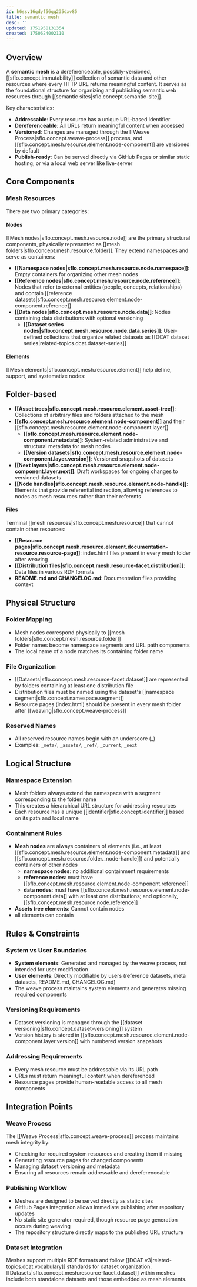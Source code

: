 ```yaml
---
id: h6ssv16gdyf56gg235dxv85
title: semantic mesh
desc: ''
updated: 1751958131354
created: 1750624002110
---
```


## Overview

A **semantic mesh** is a dereferenceable, possibly-versioned, [[sflo.concept.immutability]] collection of semantic data and other resources where every HTTP URL returns meaningful content. It serves as the foundational structure for organizing and publishing semantic web resources through [[semantic sites|sflo.concept.semantic-site]].

Key characteristics:
- **Addressable**: Every resource has a unique URL-based identifier
- **Dereferenceable**: All URLs return meaningful content when accessed
- **Versioned**: Changes are managed through the [[Weave Process|sflo.concept.weave-process]] process, and [[sflo.concept.mesh.resource.element.node-component]] are versioned by default
- **Publish-ready**: Can be served directly via GitHub Pages or similar static hosting; or via a local web server like live-server

## Core Components

### Mesh Resources

There are two primary categories:

#### Nodes
[[Mesh nodes|sflo.concept.mesh.resource.node]] are the primary structural components, physically represented as [[mesh folders|sflo.concept.mesh.resource.folder]]. They extend namespaces and serve as containers:

- **[[Namespace nodes|sflo.concept.mesh.resource.node.namespace]]**: Empty containers for organizing other mesh nodes
- **[[Reference nodes|sflo.concept.mesh.resource.node.reference]]**: Nodes that refer to external entities (people, concepts, relationships) and contain [[reference datasets|sflo.concept.mesh.resource.element.node-component.reference]]
- **[[Data nodes|sflo.concept.mesh.resource.node.data]]**: Nodes containing data distributions with optional versioning
  - **[[Dataset series nodes|sflo.concept.mesh.resource.node.data.series]]**: User-defined collections that organize related datasets as [[DCAT dataset series|related-topics.dcat.dataset-series]]

#### Elements

[[Mesh elements|sflo.concept.mesh.resource.element]] help define, support, and systematize nodes:

## Folder-based

- **[[Asset trees|sflo.concept.mesh.resource.element.asset-tree]]**: Collections of arbitrary files and folders attached to the mesh
- **[[sflo.concept.mesh.resource.element.node-component]]** and their [[sflo.concept.mesh.resource.element.node-component.layer]]
  - **[[sflo.concept.mesh.resource.element.node-component.metadata]]**: System-related administrative and structural metadata for mesh nodes
  - **[[Version datasets|sflo.concept.mesh.resource.element.node-component.layer.version]]**: Versioned snapshots of datasets
- **[[Next layers|sflo.concept.mesh.resource.element.node-component.layer.next]]**: Draft workspaces for ongoing changes to versioned datasets
- **[[Node handles|sflo.concept.mesh.resource.element.node-handle]]**: Elements that provide referential indirection, allowing references to nodes as mesh resources rather than their referents

#### Files

Terminal [[mesh resources|sflo.concept.mesh.resource]] that cannot contain other resources:

- **[[Resource pages|sflo.concept.mesh.resource.element.documentation-resource.resource-page]]**: index.html files present in every mesh folder after weaving
- **[[Distribution files|sflo.concept.mesh.resource-facet.distribution]]**: Data files in various RDF formats
- **README.md and CHANGELOG.md**: Documentation files providing context


## Physical Structure

### Folder Mapping
- Mesh nodes correspond physically to [[mesh folders|sflo.concept.mesh.resource.folder]]
- Folder names become namespace segments and URL path components
- The local name of a node matches its containing folder name

### File Organization
- [[Datasets|sflo.concept.mesh.resource-facet.dataset]] are represented by folders containing at least one distribution file
- Distribution files must be named using the dataset's [[namespace segment|sflo.concept.namespace.segment]]
- Resource pages (index.html) should be present in every mesh folder after [[weaving|sflo.concept.weave-process]]

### Reserved Names
- All reserved resource names begin with an underscore (_)
- Examples: `_meta/`, `_assets/`, `_ref/`, `_current`, `_next`

## Logical Structure

### Namespace Extension
- Mesh folders always extend the namespace with a segment corresponding to the folder name
- This creates a hierarchical URL structure for addressing resources
- Each resource has a unique [[identifier|sflo.concept.identifier]] based on its path and local name

### Containment Rules
- **Mesh nodes** are always containers of elements (i.e., at least [[sflo.concept.mesh.resource.element.node-component.metadata]] and [[sflo.concept.mesh.resource.folder._node-handle]]) and potentially containers of other nodes 
  - **namespace nodes**: no additional containment requirements
  - **reference nodes**: must have [[sflo.concept.mesh.resource.element.node-component.reference]]
  - **data nodes**: must have [[sflo.concept.mesh.resource.element.node-component.data]] with at least one distributions; and optionally, [[sflo.concept.mesh.resource.node.reference]]
- **Assets tree elements**: Cannot contain nodes
- all elements can contain 

## Rules & Constraints

### System vs User Boundaries
- **System elements**: Generated and managed by the weave process, not intended for user modification
- **User elements**: Directly modifiable by users (reference datasets, meta datasets, README.md, CHANGELOG.md)
- The weave process maintains system elements and generates missing required components

### Versioning Requirements
- Dataset versioning is managed through the [[dataset versioning|sflo.concept.dataset-versioning]] system
- Version history is stored in [[sflo.concept.mesh.resource.element.node-component.layer.version]] with numbered version snapshots

### Addressing Requirements
- Every mesh resource must be addressable via its URL path
- URLs must return meaningful content when dereferenced
- Resource pages provide human-readable access to all mesh components

## Integration Points

### Weave Process
The [[Weave Process|sflo.concept.weave-process]] process maintains mesh integrity by:
- Checking for required system resources and creating them if missing
- Generating resource pages for changed components
- Managing dataset versioning and metadata
- Ensuring all resources remain addressable and dereferenceable

### Publishing Workflow
- Meshes are designed to be served directly as static sites
- GitHub Pages integration allows immediate publishing after repository updates
- No static site generator required, though resource page generation occurs during weaving
- The repository structure directly maps to the published URL structure

### Dataset Integration
Meshes support multiple RDF formats and follow [[DCAT v3|related-topics.dcat.vocabulary]] standards for dataset organization. [[Datasets|sflo.concept.mesh.resource-facet.dataset]] within meshes include both standalone datasets and those embedded as mesh elements.
